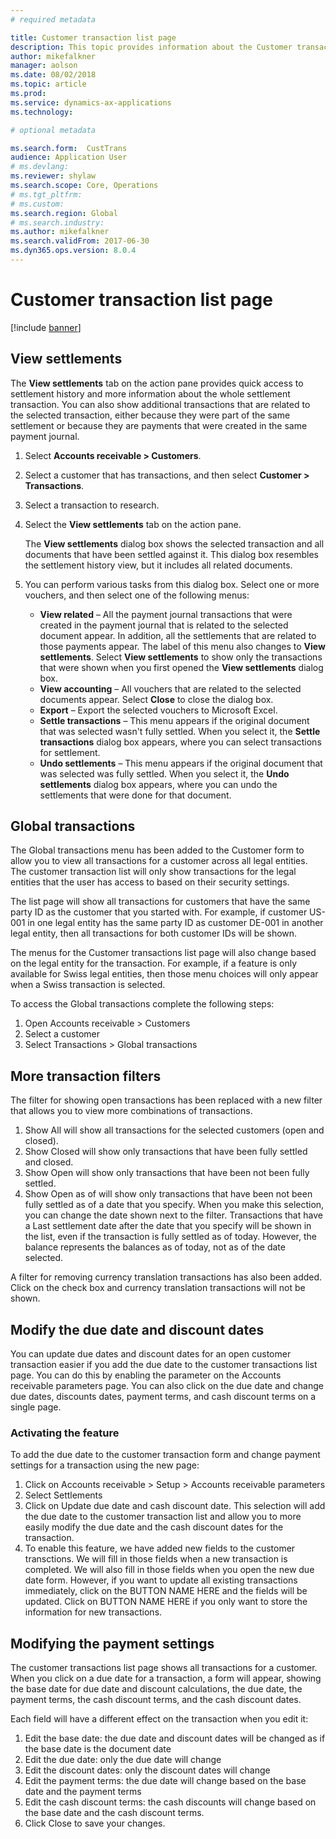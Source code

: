 ```yaml
---
# required metadata

title: Customer transaction list page
description: This topic provides information about the Customer transaction list page for Microsoft Dynamics 365 for Finance and Operations.
author: mikefalkner
manager: aolson
ms.date: 08/02/2018
ms.topic: article
ms.prod: 
ms.service: dynamics-ax-applications
ms.technology: 

# optional metadata

ms.search.form:  CustTrans
audience: Application User
# ms.devlang: 
ms.reviewer: shylaw
ms.search.scope: Core, Operations
# ms.tgt_pltfrm: 
# ms.custom: 
ms.search.region: Global 
# ms.search.industry: 
ms.author: mikefalkner
ms.search.validFrom: 2017-06-30
ms.dyn365.ops.version: 8.0.4
---
```


# Customer transaction list page

[!include [banner](../includes/banner.md)]

## View settlements

The **View settlements** tab on the action pane provides quick access to settlement history and more information about the whole settlement transaction. You can also show additional transactions that are related to the selected transaction, either because they were part of the same settlement or because they are payments that were created in the same payment journal.

1. Select **Accounts receivable \> Customers**.
2. Select a customer that has transactions, and then select **Customer \> Transactions**.
3. Select a transaction to research.
4. Select the **View settlements** tab on the action pane.

    The **View settlements** dialog box shows the selected transaction and all documents that have been settled against it. This dialog box resembles the settlement history view, but it includes all related documents. 

5. You can perform various tasks from this dialog box. Select one or more vouchers, and then select one of the following menus:

    - **View related** – All the payment journal transactions that were created in the payment journal that is related to the selected document appear. In addition, all the settlements that are related to those payments appear. The label of this menu also changes to **View settlements**. Select **View settlements** to show only the transactions that were shown when you first opened the  **View settlements** dialog box.
    - **View accounting** – All vouchers that are related to the selected documents appear. Select **Close** to close the dialog box.
    - **Export** – Export the selected vouchers to Microsoft Excel.
    - **Settle transactions** – This menu appears if the original document that was selected wasn't fully settled. When you select it, the **Settle transactions** dialog box appears, where you can select transactions for settlement.
    - **Undo settlements** – This menu appears if the original document that was selected was fully settled. When you select it, the **Undo settlements** dialog box appears, where you can undo the settlements that were done for that document.
    
## Global transactions

The Global transactions menu has been added to the Customer form to allow you to view all transactions for a customer across all legal entities. The customer transaction list will only show transactions for the legal entities that the user has access to based on their security settings.  

The list page will show all transactions for customers that have the same party ID as the customer that you started with. For example, if customer US-001 in one legal entity has the same party ID as customer DE-001 in another legal entity, then all transactions for both customer IDs will be shown. 

The menus for the Customer transactions list page will also change based on the legal entity for the transaction. For example, if a feature is only available for Swiss legal entities, then those menu choices will only appear when a Swiss transaction is selected.

To access the Global transactions complete the following steps:

1. Open Accounts receivable > Customers 
2. Select a customer
3. Select Transactions > Global transactions

## More transaction filters 

The filter for showing open transactions has been replaced with a new filter that allows you to view more combinations of transactions. 
1. Show All will show all transactions for the selected customers (open and closed).
2. Show Closed will show only transactions that have been fully settled and closed.
3. Show Open will show only transactions that have been not been fully settled.
4. Show Open as of will show only transactions that have been not been fully settled as of a date that you specify. When you make this selection, you can change the date shown next to the filter. Transactions that have a Last settlement date after the date that you specify will be shown in the list, even if the transaction is fully settled as of today. However, the balance represents the balances as of today, not as of the date selected.

A filter for removing currency translation transactions has also been added. Click on the check box and currency translation transactions will not be shown.

## Modify the due date and discount dates

You can update due dates and discount dates for an open customer transaction easier if you add the due date to the customer transactions list page. You can do this by enabling the parameter on the Accounts receivable parameters page. You can also click on the due date and change due dates, discounts dates, payment terms, and cash discount terms on a single page.

### Activating the feature

To add the due date to the customer transaction form and change payment settings for a transaction using the new page:
1. Click on Accounts receivable > Setup > Accounts receivable parameters
2. Select Settlements
3. Click on Update due date and cash discount date. This selection will add the due date to the customer transaction list and allow you to more easily modify the due date and the cash discount dates for the transaction.
4. To enable this feature, we have added new fields to the customer transctions. We will fill in those fields when a new transaction is completed. We will also fill in those fields when you open the new due date form. However, if you want to update all existing transactions immediately, click on the BUTTON NAME HERE and the fields will be updated. Click on BUTTON NAME HERE if you only want to store the information for new transactions. 

## Modifying the payment settings

The customer transactions list page shows all transactions for a customer. When you click on a due date for a transaction, a form will appear, showing the base date for due date and discount calculations, the due date, the payment terms, the cash discount terms, and the cash discount dates. 

Each field will have a different effect on the transaction when you edit it:
1. Edit the base date: the due date and discount dates will be changed as if the base date is the document date
2. Edit the due date: only the due date will change
3. Edit the discount dates: only the discount dates will change
4. Edit the payment terms: the due date will change based on the base date and the payment terms
5. Edit the cash discount terms: the cash discounts will change based on the base date and the cash discount terms.
6. Click Close to save your changes.
